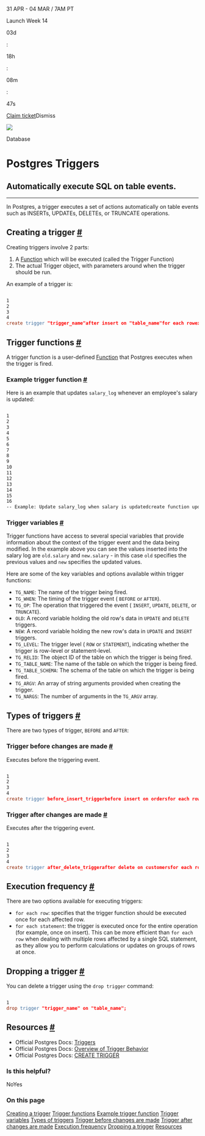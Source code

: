 31 APR - 04 MAR / 7AM PT

Launch Week 14

03d

:

18h

:

08m

:

47s

[Claim ticket](https://supabase.com/launch-week)Dismiss

![](https://supabase.com/docs/_next/image?url=%2Fdocs%2Fimg%2Flaunchweek%2F14%2Fpromo-banner-bg.png&w=3840&q=100&dpl=dpl_9WgBm3X43HXGqPuPh4vSvQgRaZyZ)

Database

# Postgres Triggers

## Automatically execute SQL on table events.

* * *

In Postgres, a trigger executes a set of actions automatically on table events such as INSERTs, UPDATEs, DELETEs, or TRUNCATE operations.

## Creating a trigger [\#](https://supabase.com/docs/guides/database/postgres/triggers\#creating-a-trigger)

Creating triggers involve 2 parts:

1. A [Function](https://supabase.com/docs/guides/database/functions) which will be executed (called the Trigger Function)
2. The actual Trigger object, with parameters around when the trigger should be run.

An example of a trigger is:

```flex

1
2
3
4
create trigger "trigger_name"after insert on "table_name"for each rowexecute function trigger_function();
```

## Trigger functions [\#](https://supabase.com/docs/guides/database/postgres/triggers\#trigger-functions)

A trigger function is a user-defined [Function](https://supabase.com/docs/guides/database/functions) that Postgres executes when the trigger is fired.

### Example trigger function [\#](https://supabase.com/docs/guides/database/postgres/triggers\#example-trigger-function)

Here is an example that updates `salary_log` whenever an employee's salary is updated:

```flex

1
2
3
4
5
6
7
8
9
10
11
12
13
14
15
16
-- Example: Update salary_log when salary is updatedcreate function update_salary_log()returns triggerlanguage plpgsqlas $$begin  insert into salary_log(employee_id, old_salary, new_salary)  values (new.id, old.salary, new.salary);  return new;end;$$;create trigger salary_update_triggerafter update on employeesfor each rowexecute function update_salary_log();
```

### Trigger variables [\#](https://supabase.com/docs/guides/database/postgres/triggers\#trigger-variables)

Trigger functions have access to several special variables that provide information about the context of the trigger event and the data being modified. In the example above you can see the values inserted into the salary log are `old.salary` and `new.salary` \- in this case `old` specifies the previous values and `new` specifies the updated values.

Here are some of the key variables and options available within trigger functions:

- `TG_NAME`: The name of the trigger being fired.
- `TG_WHEN`: The timing of the trigger event ( `BEFORE` or `AFTER`).
- `TG_OP`: The operation that triggered the event ( `INSERT`, `UPDATE`, `DELETE`, or `TRUNCATE`).
- `OLD`: A record variable holding the old row's data in `UPDATE` and `DELETE` triggers.
- `NEW`: A record variable holding the new row's data in `UPDATE` and `INSERT` triggers.
- `TG_LEVEL`: The trigger level ( `ROW` or `STATEMENT`), indicating whether the trigger is row-level or statement-level.
- `TG_RELID`: The object ID of the table on which the trigger is being fired.
- `TG_TABLE_NAME`: The name of the table on which the trigger is being fired.
- `TG_TABLE_SCHEMA`: The schema of the table on which the trigger is being fired.
- `TG_ARGV`: An array of string arguments provided when creating the trigger.
- `TG_NARGS`: The number of arguments in the `TG_ARGV` array.

## Types of triggers [\#](https://supabase.com/docs/guides/database/postgres/triggers\#types-of-triggers)

There are two types of trigger, `BEFORE` and `AFTER`:

### Trigger before changes are made [\#](https://supabase.com/docs/guides/database/postgres/triggers\#trigger-before-changes-are-made)

Executes before the triggering event.

```flex

1
2
3
4
create trigger before_insert_triggerbefore insert on ordersfor each rowexecute function before_insert_function();
```

### Trigger after changes are made [\#](https://supabase.com/docs/guides/database/postgres/triggers\#trigger-after-changes-are-made)

Executes after the triggering event.

```flex

1
2
3
4
create trigger after_delete_triggerafter delete on customersfor each rowexecute function after_delete_function();
```

## Execution frequency [\#](https://supabase.com/docs/guides/database/postgres/triggers\#execution-frequency)

There are two options available for executing triggers:

- `for each row`: specifies that the trigger function should be executed once for each affected row.
- `for each statement`: the trigger is executed once for the entire operation (for example, once on insert). This can be more efficient than `for each row` when dealing with multiple rows affected by a single SQL statement, as they allow you to perform calculations or updates on groups of rows at once.

## Dropping a trigger [\#](https://supabase.com/docs/guides/database/postgres/triggers\#dropping-a-trigger)

You can delete a trigger using the `drop trigger` command:

```flex

1
drop trigger "trigger_name" on "table_name";
```

## Resources [\#](https://supabase.com/docs/guides/database/postgres/triggers\#resources)

- Official Postgres Docs: [Triggers](https://www.postgresql.org/docs/current/triggers.html)
- Official Postgres Docs: [Overview of Trigger Behavior](https://www.postgresql.org/docs/current/trigger-definition.html)
- Official Postgres Docs: [CREATE TRIGGER](https://www.postgresql.org/docs/current/sql-createtrigger.html)

### Is this helpful?

NoYes

### On this page

[Creating a trigger](https://supabase.com/docs/guides/database/postgres/triggers#creating-a-trigger) [Trigger functions](https://supabase.com/docs/guides/database/postgres/triggers#trigger-functions) [Example trigger function](https://supabase.com/docs/guides/database/postgres/triggers#example-trigger-function) [Trigger variables](https://supabase.com/docs/guides/database/postgres/triggers#trigger-variables) [Types of triggers](https://supabase.com/docs/guides/database/postgres/triggers#types-of-triggers) [Trigger before changes are made](https://supabase.com/docs/guides/database/postgres/triggers#trigger-before-changes-are-made) [Trigger after changes are made](https://supabase.com/docs/guides/database/postgres/triggers#trigger-after-changes-are-made) [Execution frequency](https://supabase.com/docs/guides/database/postgres/triggers#execution-frequency) [Dropping a trigger](https://supabase.com/docs/guides/database/postgres/triggers#dropping-a-trigger) [Resources](https://supabase.com/docs/guides/database/postgres/triggers#resources)
